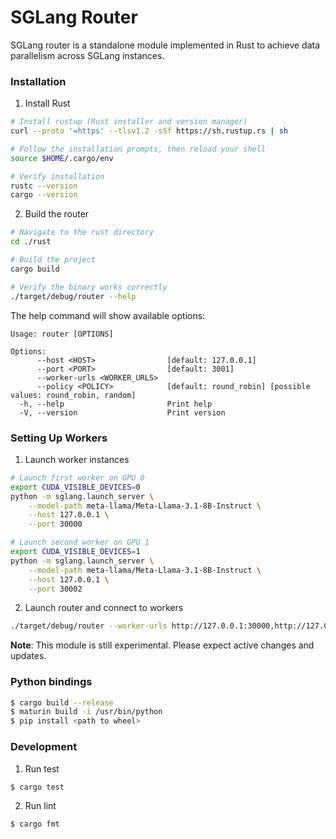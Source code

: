 # SGLang Router

SGLang router is a standalone module implemented in Rust to achieve data parallelism across SGLang instances.

### Installation

1. Install Rust
```bash
# Install rustup (Rust installer and version manager)
curl --proto '=https' --tlsv1.2 -sSf https://sh.rustup.rs | sh

# Follow the installation prompts, then reload your shell
source $HOME/.cargo/env

# Verify installation
rustc --version
cargo --version
```

2. Build the router
```bash
# Navigate to the rust directory
cd ./rust

# Build the project
cargo build

# Verify the binary works correctly
./target/debug/router --help
```

The help command will show available options:
```
Usage: router [OPTIONS]

Options:
      --host <HOST>                [default: 127.0.0.1]
      --port <PORT>                [default: 3001]
      --worker-urls <WORKER_URLS>  
      --policy <POLICY>            [default: round_robin] [possible values: round_robin, random]
  -h, --help                       Print help
  -V, --version                    Print version
```

### Setting Up Workers

1. Launch worker instances
```bash
# Launch first worker on GPU 0
export CUDA_VISIBLE_DEVICES=0
python -m sglang.launch_server \
    --model-path meta-llama/Meta-Llama-3.1-8B-Instruct \
    --host 127.0.0.1 \
    --port 30000

# Launch second worker on GPU 1
export CUDA_VISIBLE_DEVICES=1
python -m sglang.launch_server \
    --model-path meta-llama/Meta-Llama-3.1-8B-Instruct \
    --host 127.0.0.1 \
    --port 30002
```

2. Launch router and connect to workers
```bash
./target/debug/router --worker-urls http://127.0.0.1:30000,http://127.0.0.1:30002
```

**Note**: This module is still experimental. Please expect active changes and updates.

### Python bindings

```bash
$ cargo build --release
$ maturin build -i /usr/bin/python
$ pip install <path to wheel>
```


### Development

1. Run test

```
$ cargo test 
```

2. Run lint

```
$ cargo fmt
```